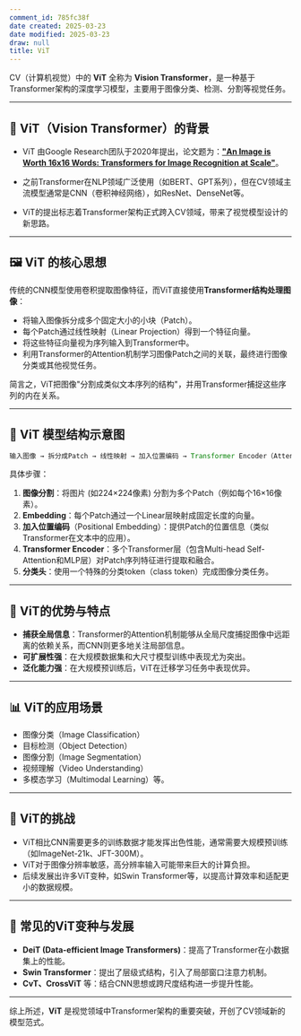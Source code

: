 ```yaml
---
comment_id: 785fc38f
date created: 2025-03-23
date modified: 2025-03-23
draw: null
title: ViT
---
```

CV（计算机视觉）中的 **ViT** 全称为 **Vision Transformer**，是一种基于Transformer架构的深度学习模型，主要用于图像分类、检测、分割等视觉任务。

---

## 🚩 ViT（Vision Transformer）的背景

- ViT 由Google Research团队于2020年提出，论文题为：[**"An Image is Worth 16x16 Words: Transformers for Image Recognition at Scale"**](https://arxiv.org/abs/2010.11929)。
    
- 之前Transformer在NLP领域广泛使用（如BERT、GPT系列），但在CV领域主流模型通常是CNN（卷积神经网络），如ResNet、DenseNet等。
    
- ViT的提出标志着Transformer架构正式跨入CV领域，带来了视觉模型设计的新思路。
    

---

## 🖼️ ViT 的核心思想

传统的CNN模型使用卷积提取图像特征，而ViT直接使用**Transformer结构处理图像**：

- 将输入图像拆分成多个固定大小的小块（Patch）。
- 每个Patch通过线性映射（Linear Projection）得到一个特征向量。
- 将这些特征向量视为序列输入到Transformer中。
- 利用Transformer的Attention机制学习图像Patch之间的关联，最终进行图像分类或其他视觉任务。

简言之，ViT把图像"分割成类似文本序列的结构"，并用Transformer捕捉这些序列的内在关系。

---

## 📌 ViT 模型结构示意图

```Java
输入图像 → 拆分成Patch → 线性映射 → 加入位置编码 → Transformer Encoder（Attention层）→ 分类头 → 输出类别
```

具体步骤：

1. **图像分割**：将图片 (如224×224像素) 分割为多个Patch（例如每个16×16像素）。
2. **Embedding**：每个Patch通过一个Linear层映射成固定长度的向量。
3. **加入位置编码**（Positional Embedding）：提供Patch的位置信息（类似Transformer在文本中的应用）。
4. **Transformer Encoder**：多个Transformer层（包含Multi-head Self-Attention和MLP层）对Patch序列特征进行提取和融合。
5. **分类头**：使用一个特殊的分类token（class token）完成图像分类任务。

---

## 🌟 ViT的优势与特点

- **捕获全局信息**：Transformer的Attention机制能够从全局尺度捕捉图像中远距离的依赖关系，而CNN则更多地关注局部信息。
- **可扩展性强**：在大规模数据集和大尺寸模型训练中表现尤为突出。
- **泛化能力强**：在大规模预训练后，ViT在迁移学习任务中表现优异。

---

## 📊 ViT的应用场景

- 图像分类（Image Classification）
- 目标检测（Object Detection）
- 图像分割（Image Segmentation）
- 视频理解（Video Understanding）
- 多模态学习（Multimodal Learning）等。

---

## 🚨 ViT的挑战

- ViT相比CNN需要更多的训练数据才能发挥出色性能，通常需要大规模预训练（如ImageNet-21k、JFT-300M）。
- ViT对于图像分辨率敏感，高分辨率输入可能带来巨大的计算负担。
- 后续发展出许多ViT变种，如Swin Transformer等，以提高计算效率和适配更小的数据规模。

---

## 🔖 常见的ViT变种与发展

- **DeiT (Data-efficient Image Transformers)**：提高了Transformer在小数据集上的性能。
- **Swin Transformer**：提出了层级式结构，引入了局部窗口注意力机制。
- **CvT、CrossViT** 等：结合CNN思想或跨尺度结构进一步提升性能。

---

综上所述，**ViT** 是视觉领域中Transformer架构的重要突破，开创了CV领域新的模型范式。
